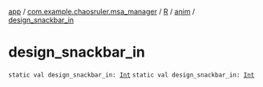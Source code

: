 [app](../../../index.md) / [com.example.chaosruler.msa_manager](../../index.md) / [R](../index.md) / [anim](index.md) / [design_snackbar_in](.)

# design_snackbar_in

`static val design_snackbar_in: `[`Int`](https://kotlinlang.org/api/latest/jvm/stdlib/kotlin/-int/index.html)
`static val design_snackbar_in: `[`Int`](https://kotlinlang.org/api/latest/jvm/stdlib/kotlin/-int/index.html)